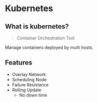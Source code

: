Kubernetes
==========

What is kubernetes?
-------------------
> Container Orchestration Tool

Manage containers deployed by multi hosts.

Features
--------

+ Overlay Network
+ Scheduling Node
+ Failure Resistance
+ Rolling Update
    - No down time
